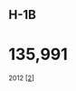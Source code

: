 ##  H-1B

# 135,991

<small> 2012 [[2](http://travel.state.gov/content/visas/english/law-and-policy/statistics/annual-reports/report-of-the-visa-office-2012.html)]
